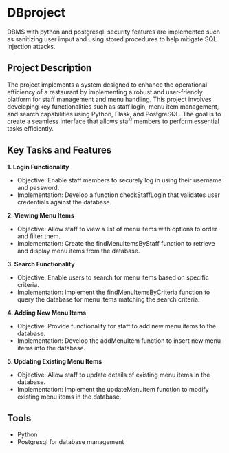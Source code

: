 # DBproject
DBMS with python and postgresql. security features are implemented such as sanitizing user imput and using stored procedures to help mitigate SQL injection attacks.
<h2> Project Description</h2>
The project implements a system  designed to enhance the operational efficiency of a restaurant by implementing a robust and user-friendly platform for staff management and menu handling. This project involves developing key functionalities such as staff login, menu item management, and search capabilities using Python, Flask, and PostgreSQL. The goal is to create a seamless interface that allows staff members to perform essential tasks efficiently.
<br />

<h2>Key Tasks and Features</h2>

<b> 1. Login Functionality</b>

-  Objective: Enable staff members to securely log in using their username and password.<br />
-  Implementation: Develop a function checkStaffLogin that validates user credentials against the database. 

<b> 2. Viewing Menu Items </b><br />

-  Objective: Allow staff to view a list of menu items with options to order and filter them.<br />
-  Implementation: Create the findMenuItemsByStaff function to retrieve and display menu items from the database.
  
<b> 3. Search Functionality </b><br />

-  Objective: Enable users to search for menu items based on specific criteria.<br />
-  Implementation: Implement the findMenuItemsByCriteria function to query the database for menu items matching the search criteria.
  
<b> 4. Adding New Menu Items </b><br />

-  Objective: Provide functionality for staff to add new menu items to the database.<br />
-  Implementation: Develop the addMenuItem function to insert new menu items into the database.
   
<b> 5. Updating Existing Menu Items </b><br />

-  Objective: Allow staff to update details of existing menu items in the database.<br />
-  Implementation: Implement the updateMenuItem function to modify existing menu items in the database. <br />

## Tools

- Python
- Postgresql for database management

